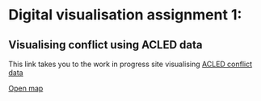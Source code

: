 # Digital visualisation assignment 1:
## Visualising conflict using ACLED data

This link takes you to the work in progress site visualising [ACLED conflict data](http://acleddata.com)

[Open map](dv_index.html)
